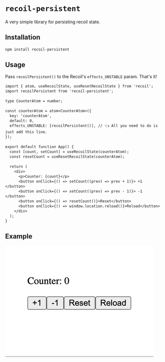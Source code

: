 # `recoil-persistent`

A very simple library for persisting recoil state.

## Installation

```sh
npm install recoil-persistent
```

## Usage

Pass `recoilPersistent()` to the Recoil's `effects_UNSTABLE` param. That's it!

```tsx
import { atom, useRecoilState, useResetRecoilState } from 'recoil';
import recoilPersistent from 'recoil-persistent';

type CounterAtom = number;

const counterAtom = atom<CounterAtom>({
  key: 'counterAtom',
  default: 0,
  effects_UNSTABLE: [recoilPersistent()], // 👈 All you need to do is just add this line.
});

export default function App() {
  const [count, setCount] = useRecoilState(counterAtom);
  const resetCount = useResetRecoilState(counterAtom);

  return (
    <div>
      <p>Counter: {count}</p>
      <button onClick={() => setCount((prev) => prev + 1)}> +1 </button>
      <button onClick={() => setCount((prev) => prev - 1)}> -1 </button>
      <button onClick={() => resetCount()}>Reset</button>
      <button onClick={() => window.location.reload()}>Reload</button>
    </div>
  );
}
```

## Example

![example image](readme.gif)
